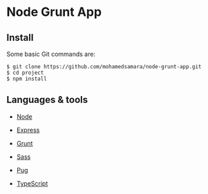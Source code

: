 # Node Grunt App

## Install

Some basic Git commands are:

```
$ git clone https://github.com/mohamedsamara/node-grunt-app.git
$ cd project
$ npm install
```

## Languages & tools

- [Node](https://nodejs.org/en/)

- [Express](https://expressjs.com/)

- [Grunt](https://gruntjs.com/)

- [Sass](https://sass-lang.com/)

- [Pug](https://pugjs.org/api/getting-started.html)

- [TypeScript](https://www.typescriptlang.org/)
